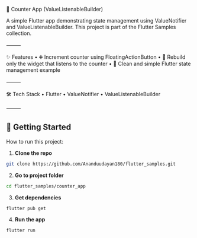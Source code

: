 🔢 Counter App (ValueListenableBuilder)

A simple Flutter app demonstrating state management using ValueNotifier and ValueListenableBuilder.
This project is part of the Flutter Samples collection.

⸻

✨ Features
 • ➕ Increment counter using FloatingActionButton
 • 🔄 Rebuild only the widget that listens to the counter
 • 🧩 Clean and simple Flutter state management example

⸻

🛠 Tech Stack
 • Flutter
 • ValueNotifier
 • ValueListenableBuilder

⸻

## 🚀 Getting Started

How to run this project:

1. **Clone the repo**
```bash
git clone https://github.com/Ananduudayan180/flutter_samples.git
```

2. **Go to project folder**
```bash
cd flutter_samples/counter_app
```

3. **Get dependencies**
```bash
flutter pub get
```

4. **Run the app**
```bash
flutter run
```
